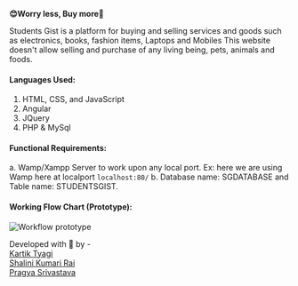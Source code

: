 **😊Worry less, Buy more🤑**


Students Gist is a platform for buying and selling services and goods such as electronics, books, fashion items, Laptops and Mobiles
This website doesn't allow selling and purchase of any living being, pets, animals and foods.
#### Languages Used:
  1. HTML, CSS, and JavaScript
  2. Angular
  3. JQuery
  4. PHP & MySql
#### Functional Requirements:
 a. Wamp/Xampp Server to work upon any local port. Ex: here we are using Wamp here at localport `localhost:80/`
 b. Database name: SGDATABASE and Table name: STUDENTSGIST.
#### Working Flow Chart (Prototype):
![Workflow prototype](https://user-images.githubusercontent.com/32240906/68197655-9dfef600-ffe0-11e9-9276-9edb9eb36b41.png)



Developed with 💖 by - </br>
[Kartik Tyagi](https://genialkartik.github.io) </br>
[Shalini Kumari Rai](https://github.com/shalini8038) </br>
[Pragya Srivastava](https://github.com/pragya2404)
